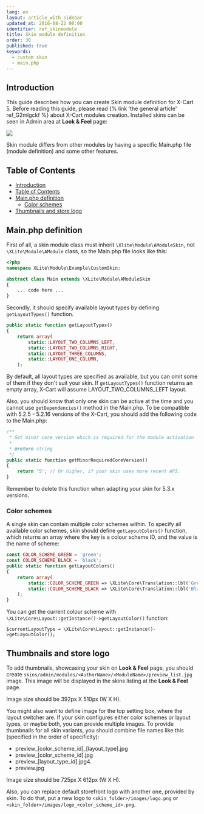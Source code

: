 ```yaml
---
lang: en
layout: article_with_sidebar
updated_at: 2016-08-22 00:00
identifier: ref_skinmodule
title: Skin module definition
order: 30
published: true
keywords:
  - custom skin
  - main.php
---
```



## Introduction

This guide describes how you can create Skin module definition for X-Cart 5. Before reading this guide, please read {% link 'the general article' ref_G2mlgckf %} about X-Cart modules creation. Installed skins can be seen in Admin area at **Look & Feel** page:
    
![]({{site.baseurl}}/attachments/ref_skinmodule/lookandfeel.png)

Skin module differs from other modules by having a specific Main.php file (module definition) and some other features.

## Table of Contents

*   [Introduction](#introduction)
*   [Table of Contents](#table-of-contents)
*   [Main.php definition](#mainphp-definition)
    *   [Color schemes](#color-schemes)
*   [Thumbnails and store logo](#thumbnails-and-store-logo)

## Main.php definition

First of all, a skin module class must inherit `\Xlite\Module\AModuleSkin`, not `\XLite\Module\AModule` class, so the Main.php file looks like this:

```php
<?php
namespace XLite\Module\Example\CustomSkin;

abstract class Main extends \XLite\Module\AModuleSkin
{
    ... code here ...
}

```

Secondly, it should specify available layout types by defining `getLayoutTypes()` function.

```php
public static function getLayoutTypes()
{
    return array(
        static::LAYOUT_TWO_COLUMNS_LEFT,
        static::LAYOUT_TWO_COLUMNS_RIGHT,
        static::LAYOUT_THREE_COLUMNS,
        static::LAYOUT_ONE_COLUMN,
    );
```

By default, all layout types are specified as available, but you can omit some of them if they don't suit your skin. If `getLayoutTypes()` function returns an empty array, X-Cart will assume LAYOUT_TWO_COLUMNS_LEFT layout.

Also, you should know that only one skin can be active at the time and you cannot use `getDependencies()` method in the Main.php. To be compatible with 5.2.5 - 5.2.16 versions of the X-Cart, you should add the following code to the Main.php:

```php
/**
 * Get minor core version which is required for the module activation
 *
 * @return string
 */
public static function getMinorRequiredCoreVersion()
{
    return '5'; // Or higher, if your skin uses more recent API. 
}
```

Remember to delete this function when adapting your skin for 5.3.x versions.

### Color schemes

A single skin can contain multiple color schemes within. To specify all available color schemes, skin should define `getLayoutColors()` function, which returns an array where the key is a colour scheme ID, and the value is the name of scheme:

```php
const COLOR_SCHEME_GREEN = 'green';
const COLOR_SCHEME_BLACK = 'black';
public static function getLayoutColors()
{
    return array(
        static::COLOR_SCHEME_GREEN => \XLite\Core\Translation::lbl('Green grass'),
        static::COLOR_SCHEME_BLACK => \XLite\Core\Translation::lbl('Black stone'),
    );
}
```

You can get the current colour scheme with `\XLite\Core\Layout::getInstance()->getLayoutColor()` function:

```
$currentLayoutType = \XLite\Core\Layout::getInstance()->getLayoutColor();
```

## Thumbnails and store logo

To add thumbnails, showcasing your skin on **Look & Feel** page, you should create `skins/admin/modules/<AuthorName>/<ModuleName>/preview_list.jpg` image. This image will be displayed in the skins listing at the **Look & Feel** page.

Image size should be 392px X 510px (W X H).

You might also want to define image for the top setting box, where the layout switcher are. If your skin configures either color schemes or layout types, or maybe both, you can provide multiple images. To provide thumbnails for all skin variants, you should combine file names like this (specified in the order of specificity):

*   preview_[color_scheme_id]_[layout_type].jpg
*   preview_[color_scheme_id].jpg
*   preview_[layout_type_id].jpg4. 
*   preview.jpg

Image size should be 725px X 612px (W X H).

Also, you can replace default storefront logo with another one, provided by skin. To do that, put a new logo to `<skin_folder>/images/logo.png` or `<skin_folder>/images/logo_<color_scheme_id>.png`.



